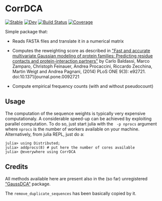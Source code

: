 # CorrDCA

[![Stable](https://img.shields.io/badge/docs-stable-blue.svg)](https://pagnani.github.io/CorrDCA/stable)
[![Dev](https://img.shields.io/badge/docs-dev-blue.svg)](https://pagnani.github.io/CorrDCA/dev)
[![Build Status](https://github.com/pagnani/CorrDCA.jl/workflows/CI/badge.svg)](https://github.com/pagnani/CorrDCA/actions)
[![Coverage](https://codecov.io/gh/pagnani/CorrDCA.jl/branch/master/graph/badge.svg)](https://codecov.io/gh/pagnani/CorrDCA)

Simple package that:

* Reads FASTA files and translate it in a numerical matrix

* Computes the reweighting score as described in ["Fast and accurate multivariate Gaussian modeling of protein families: Predicting residue contacts and protein-interaction partners"](https://journals.plos.org/plosone/article?id=10.1371/journal.pone.0092721) by Carlo Baldassi, Marco Zamparo, Christoph Feinauer, Andrea Procaccini, Riccardo Zecchina, Martin Weigt and Andrea Pagnani, (2014) PLoS ONE 9(3): e92721. doi:10.1371/journal.pone.0092721

* Compute empirical frequency counts (with and without pseudocount)

## Usage

The computation of the sequence weights is typically very expensive computationaly. A considerable speed-up can be achieved by exploiting parallel computation. To do so, just start julia with the ` -p nprocs` argument where `nprocs` is the number of workers available on your machine. Alternatively, from julia REPL, just do a:

```
julia> using Distributed; 
julia> addprocs(8) # put here the number of cores available 
julia> @everywhere using CorrDCA
```
## Credits

All methods available here are present also in the (so far) unregistered ["GaussDCA"](https://github.com/carlobaldassi/GaussDCA.jl) package.

The `remove_duplicate_sequences` has been basically copied by it.